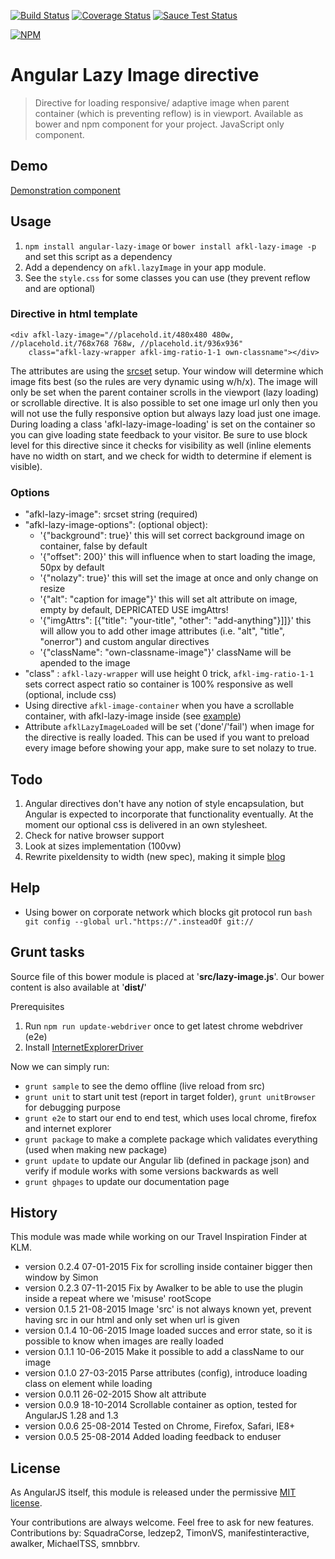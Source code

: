 [![Build Status](https://travis-ci.org/afklm/ng-lazy-image.svg)](https://travis-ci.org/afklm/ng-lazy-image)
[![Coverage Status](https://coveralls.io/repos/afklm/ng-lazy-image/badge.png?branch=master)](https://coveralls.io/r/afklm/ng-lazy-image?branch=master)
[![Sauce Test Status](https://saucelabs.com/buildstatus/afklm)](https://saucelabs.com/u/afklm)

[![NPM](https://nodei.co/npm/angular-lazy-image.png?stars=true)](https://nodei.co/npm/angular-lazy-image/)

# Angular Lazy Image directive
> Directive for loading responsive/ adaptive image when parent container (which is preventing reflow) is in viewport. Available as bower and npm component for your project. JavaScript only component.

## Demo
[Demonstration component](http://afklm.github.io/ng-lazy-image/)


## Usage
1. `npm install angular-lazy-image` or `bower install afkl-lazy-image -p` and set this script as a dependency
2. Add a dependency on `afkl.lazyImage` in your app module.
3. See the `style.css` for some classes you can use (they prevent reflow and are optional)


### Directive in html template

<pre><code>&lt;div afkl-lazy-image="//placehold.it/480x480 480w, //placehold.it/768x768 768w, //placehold.it/936x936"
    class="afkl-lazy-wrapper afkl-img-ratio-1-1 own-classname"&gt;&lt;/div&gt;
</code></pre>

The attributes are using the [srcset](http://picture.responsiveimages.org/) setup. Your window will determine which image fits best (so the rules are very dynamic using w/h/x). The image will only be set when the parent container scrolls in the viewport (lazy loading) or scrollable directive. It is also possible to set one image url only then you will not use the fully responsive option but always lazy load just one image.
During loading a class 'afkl-lazy-image-loading' is set on the container so you can give loading state feedback to your visitor. Be sure to use block level for this directive since it checks for visibility as well (inline elements have no width on start, and we check for width to determine if element is visible).


### Options
- "afkl-lazy-image": srcset string (required)
- "afkl-lazy-image-options": (optional object):
   * '{"background": true}' this will set correct background image on container, false by default
   * '{"offset": 200}' this will influence when to start loading the image, 50px by default
   * '{"nolazy": true}' this will set the image at once and only change on resize
   * '{"alt": "caption for image"}' this will set alt attribute on image, empty by default, DEPRICATED USE imgAttrs!
   * '{"imgAttrs": [{"title": "your-title", "other": "add-anything"}]]}' this will allow you to add other image attributes (i.e. "alt", "title", "onerror") and custom angular directives
   * '{"className": "own-classname-image"}' className will be apended to the image
- "class" : `afkl-lazy-wrapper` will use height 0 trick, `afkl-img-ratio-1-1` sets correct aspect ratio so container is 100% responsive as well (optional, include css)
- Using directive `afkl-image-container` when you have a scrollable container, with afkl-lazy-image inside (see [example](http://afklm.github.io/ng-lazy-image/sample-scrollable.html))
- Attribute `afklLazyImageLoaded` will be set ('done'/'fail') when image for the directive is really loaded. This can be used if you want to preload every image before showing your app, make sure to set nolazy to true.



## Todo
1. Angular directives don't have any notion of style encapsulation, but Angular is expected to incorporate that functionality eventually. At the moment our optional css is delivered in an own stylesheet.
2. Check for native browser support
3. Look at sizes implementation (100vw)
4. Rewrite pixeldensity to width (new spec), making it simple [blog](http://dev.opera.com/articles/native-responsive-images/)

## Help
- Using bower on corporate network which blocks git protocol run `bash git config --global url."https://".insteadOf git://`


## Grunt tasks
Source file of this bower module is placed at '**src/lazy-image.js**'. Our bower content is also available at '**dist/**'

Prerequisites

 1. Run `npm run update-webdriver` once to get latest chrome webdriver (e2e)
 2. Install [InternetExplorerDriver](http://docs.seleniumhq.org/download)

Now we can simply run:
- `grunt sample` to see the demo offline (live reload from src)
- `grunt unit` to start unit test (report in target folder), `grunt unitBrowser` for debugging purpose
- `grunt e2e` to start our end to end test, which uses local chrome, firefox and internet explorer
- `grunt package` to make a complete package which validates everything (used when making new package)
- `grunt update` to update our Angular lib (defined in package json) and verify if module works with some versions backwards as well
- `grunt ghpages` to update our documentation page


## History
This module was made while working on our Travel Inspiration Finder at KLM.
- version 0.2.4 07-01-2015 Fix for scrolling inside container bigger then window by Simon
- version 0.2.3 07-11-2015 Fix by Awalker to be able to use the plugin inside a repeat where we 'misuse' rootScope
- version 0.1.5 21-08-2015 Image 'src' is not always known yet, prevent having src in our html and only set when url is given
- version 0.1.4 10-06-2015 Image loaded succes and error state, so it is possible to know when images are really loaded
- version 0.1.1 10-06-2015 Make it possible to add a className to our image
- version 0.1.0 27-03-2015 Parse attributes (config), introduce loading class on element while loading
- version 0.0.11 26-02-2015 Show alt attribute
- version 0.0.9 18-10-2014 Scrollable container as option, tested for AngularJS 1.28 and 1.3
- version 0.0.6 25-08-2014 Tested on Chrome, Firefox, Safari, IE8+
- version 0.0.5 25-08-2014 Added loading feedback to enduser

## License
As AngularJS itself, this module is released under the permissive [MIT license](LICENSE.md).

Your contributions are always welcome. Feel free to ask for new features.
Contributions by: SquadraCorse, ledzep2, TimonVS, manifestinteractive, awalker, MichaelTSS, smnbbrv.
